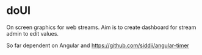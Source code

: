 doUI
====

On screen graphics for web streams. Aim is to create dashboard for stream admin to edit values.

So far dependent on Angular and https://github.com/siddii/angular-timer





